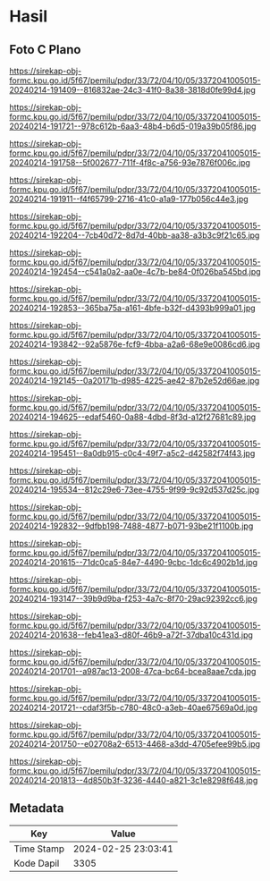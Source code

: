 # Hasil

## Foto C Plano

https://sirekap-obj-formc.kpu.go.id/5f67/pemilu/pdpr/33/72/04/10/05/3372041005015-20240214-191409--816832ae-24c3-41f0-8a38-3818d0fe99d4.jpg

https://sirekap-obj-formc.kpu.go.id/5f67/pemilu/pdpr/33/72/04/10/05/3372041005015-20240214-191721--978c612b-6aa3-48b4-b6d5-019a39b05f86.jpg

https://sirekap-obj-formc.kpu.go.id/5f67/pemilu/pdpr/33/72/04/10/05/3372041005015-20240214-191758--5f002677-711f-4f8c-a756-93e7876f006c.jpg

https://sirekap-obj-formc.kpu.go.id/5f67/pemilu/pdpr/33/72/04/10/05/3372041005015-20240214-191911--f4f65799-2716-41c0-a1a9-177b056c44e3.jpg

https://sirekap-obj-formc.kpu.go.id/5f67/pemilu/pdpr/33/72/04/10/05/3372041005015-20240214-192204--7cb40d72-8d7d-40bb-aa38-a3b3c9f21c65.jpg

https://sirekap-obj-formc.kpu.go.id/5f67/pemilu/pdpr/33/72/04/10/05/3372041005015-20240214-192454--c541a0a2-aa0e-4c7b-be84-0f026ba545bd.jpg

https://sirekap-obj-formc.kpu.go.id/5f67/pemilu/pdpr/33/72/04/10/05/3372041005015-20240214-192853--365ba75a-a161-4bfe-b32f-d4393b999a01.jpg

https://sirekap-obj-formc.kpu.go.id/5f67/pemilu/pdpr/33/72/04/10/05/3372041005015-20240214-193842--92a5876e-fcf9-4bba-a2a6-68e9e0086cd6.jpg

https://sirekap-obj-formc.kpu.go.id/5f67/pemilu/pdpr/33/72/04/10/05/3372041005015-20240214-192145--0a20171b-d985-4225-ae42-87b2e52d66ae.jpg

https://sirekap-obj-formc.kpu.go.id/5f67/pemilu/pdpr/33/72/04/10/05/3372041005015-20240214-194625--edaf5460-0a88-4dbd-8f3d-a12f27681c89.jpg

https://sirekap-obj-formc.kpu.go.id/5f67/pemilu/pdpr/33/72/04/10/05/3372041005015-20240214-195451--8a0db915-c0c4-49f7-a5c2-d42582f74f43.jpg

https://sirekap-obj-formc.kpu.go.id/5f67/pemilu/pdpr/33/72/04/10/05/3372041005015-20240214-195534--812c29e6-73ee-4755-9f99-9c92d537d25c.jpg

https://sirekap-obj-formc.kpu.go.id/5f67/pemilu/pdpr/33/72/04/10/05/3372041005015-20240214-192832--9dfbb198-7488-4877-b071-93be21f1100b.jpg

https://sirekap-obj-formc.kpu.go.id/5f67/pemilu/pdpr/33/72/04/10/05/3372041005015-20240214-201615--71dc0ca5-84e7-4490-9cbc-1dc6c4902b1d.jpg

https://sirekap-obj-formc.kpu.go.id/5f67/pemilu/pdpr/33/72/04/10/05/3372041005015-20240214-193147--39b9d9ba-f253-4a7c-8f70-29ac92392cc6.jpg

https://sirekap-obj-formc.kpu.go.id/5f67/pemilu/pdpr/33/72/04/10/05/3372041005015-20240214-201638--feb41ea3-d80f-46b9-a72f-37dba10c431d.jpg

https://sirekap-obj-formc.kpu.go.id/5f67/pemilu/pdpr/33/72/04/10/05/3372041005015-20240214-201701--a987ac13-2008-47ca-bc64-bcea8aae7cda.jpg

https://sirekap-obj-formc.kpu.go.id/5f67/pemilu/pdpr/33/72/04/10/05/3372041005015-20240214-201721--cdaf3f5b-c780-48c0-a3eb-40ae67569a0d.jpg

https://sirekap-obj-formc.kpu.go.id/5f67/pemilu/pdpr/33/72/04/10/05/3372041005015-20240214-201750--e02708a2-6513-4468-a3dd-4705efee99b5.jpg

https://sirekap-obj-formc.kpu.go.id/5f67/pemilu/pdpr/33/72/04/10/05/3372041005015-20240214-201813--4d850b3f-3236-4440-a821-3c1e8298f648.jpg


## Metadata

| Key        | Value               |
| ---------- | ------------------- |
| Time Stamp | 2024-02-25 23:03:41 |
| Kode Dapil | 3305                |



